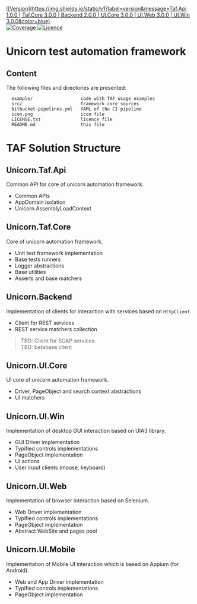 [![Version](https://img.shields.io/static/v1?label=version&message=Taf.Api 1.0.0 | Taf.Core 3.0.0 | Backend 2.0.0 | UI.Core 3.0.0 | UI.Web 3.0.0 | UI.Win 3.0.0&color=blue)](https://bitbucket.org/dobriyanchik/unicorntaf/src/unicorn-2.3.0/)  
[![Coverage](https://img.shields.io/static/v1?label=coverage&message=58%&color=silver)](https://bitbucket.org/dobriyanchik/unicorntaf/src/master/)
[![Licence](https://img.shields.io/static/v1?label=license&message=Apache-2.0&color=green)](https://www.apache.org/licenses/LICENSE-2.0)


Unicorn test automation framework
=================================

Content
-------

The following files and directories are presented:

      example/         			code with TAF usage examples
	  src/             			framework core sources
	  bitbucket-pipelines.yml	YAML of the CI pipeline
	  icon.png					icon file
	  LICENSE.txt	   			licence file
	  README.md        			this file


TAF Solution Structure
======================

Unicorn.Taf.Api
---------------
Common API for core of unicorn automation framework.

* Common APIs
* AppDomain isolation
* Unicorn AssemblyLoadContext

Unicorn.Taf.Core
----------------
Core of unicorn automation framework.

* Unit test framework implementation
* Base tests runners
* Logger abstractions
* Base utilities
* Asserts and base matchers

Unicorn.Backend
---------------
Implementation of clients for interaction with services based on `HttpClient`.

* Client for REST services
* REST service matchers collection

> TBD: Client for SOAP services  
> TBD: batabase client

Unicorn.UI.Core
---------------
UI core of unicorn automation framework.

* Driver, PageObject and search context abstractions
* UI matchers

Unicorn.UI.Win
--------------
Implementation of desktop GUI interaction based on UIA3 library.

* GUI Driver implementation
* Typified controls implementations
* PageObject implementation
* UI actions
* User input clients (mouse, keyboard)

Unicorn.UI.Web
--------------
Implementation of browser interaction based on Selenium.

* Web Driver implementation
* Typified controls implementations
* PageObject implementation
* Abstract WebSite and pages pool

Unicorn.UI.Mobile
-----------------
Implementation of Mobile UI interaction which is based on Appium (for Android).

* Web and App Driver implementation
* Typified controls implementations
* PageObject implementation